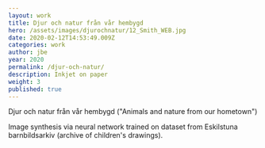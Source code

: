 ```yaml
---
layout: work
title: Djur och natur från vår hembygd
hero: /assets/images/djurochnatur/12_Smith_WEB.jpg
date: 2020-02-12T14:53:49.009Z
categories: work
author: jbe
year: 2020
permalink: /djur-och-natur/
description: Inkjet on paper
weight: 3
published: true
---
```


<div class="pad">

Djur och natur från vår hembygd ("Animals and nature from our hometown")

Image synthesis via neural network trained on dataset from Eskilstuna barnbildsarkiv (archive of children's drawings).

</div>